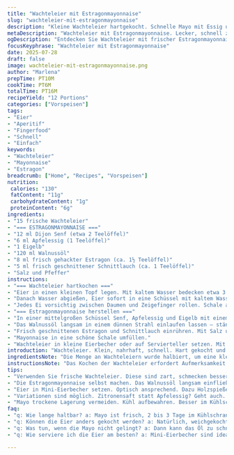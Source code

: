 ```yaml
---
title: "Wachteleier mit Estragonmayonnaise"
slug: "wachteleier-mit-estragonmayonnaise"
description: "Kleine Wachteleier hartgekocht. Schnelle Mayo mit Essig und frischem Estragon. Öl langsam eingearbeitet. Eier geschält, in Wasser warm gehalten. Serviert im Eierbecher. Zupfestrate Kräuter, Salz, Pfeffer passen dazu. Ersatz von Pflanzenöl durch Walnussöl. Essig ersetzt durch Apfelessig. Schnittlauch neu. Mengen reduziert für kleinere Portion. Kochen 6 Minuten, etwas länger als üblich. Abschrecken kontrolliert, Schale vorsichtig entfernt. Mayo sehr frisch, herb durch Apfelessig und Schnittlauch. Einfach, ohne Milch, Gluten, Nüsse nur im Öl. Kleines DIY Fingerfood. 12 Portionen für Aperitif, Buffets, einfach zu machen, keine komplizierten Schritte, schnelle Arbeit, ordentliche Mayo durch stetiges Rühren, Kräuter frisch gehackt."
metaDescription: "Wachteleier mit Estragonmayonnaise. Lecker, schnell zubereitet. Perfekt für den Aperitif oder Buffets."
ogDescription: "Entdecken Sie Wachteleier mit frischer Estragonmayonnaise. Einfach, schnell und ideal für Ihre nächste Feier."
focusKeyphrase: "Wachteleier mit Estragonmayonnaise"
date: 2025-07-28
draft: false
image: wachteleier-mit-estragonmayonnaise.png
author: "Marlena"
prepTime: PT10M
cookTime: PT6M
totalTime: PT16M
recipeYield: "12 Portions"
categories: ["Vorspeisen"]
tags:
- "Eier"
- "Aperitif"
- "Fingerfood"
- "Schnell"
- "Einfach"
keywords:
- "Wachteleier"
- "Mayonnaise"
- "Estragon"
breadcrumb: ["Home", "Recipes", "Vorspeisen"]
nutrition: 
 calories: "130"
 fatContent: "11g"
 carbohydrateContent: "1g"
 proteinContent: "6g"
ingredients:
- "15 frische Wachteleier"
- "=== ESTRAGONMAYONNAISE ==="
- "12 ml Dijon Senf (etwa 2 Teelöffel)"
- "6 ml Apfelessig (1 Teelöffel)"
- "1 Eigelb"
- "120 ml Walnussöl"
- "8 ml frisch gehackter Estragon (ca. 1½ Teelöffel)"
- "5 ml frisch geschnittener Schnittlauch (ca. 1 Teelöffel)"
- "Salz und Pfeffer"
instructions:
- "=== Wachteleier hartkochen ==="
- "Eier in einen kleinen Topf legen. Mit kaltem Wasser bedecken etwa 3 cm darüber. Auf mittlerer Stufe langsam zum Kochen bringen. Wenn erste Blasen aufsteigen, Hitze reduzieren und für 6 Minuten köcheln lassen."
- "Danach Wasser abgießen, Eier sofort in eine Schüssel mit kaltem Wasser geben. 4 Minuten abkühlen lassen, um das Kochen zu stoppen und leichteres Schälen zu ermöglichen."
- "Jedes Ei vorsichtig zwischen Daumen und Zeigefinger rollen. Schale an der dickeren Seite anfangen zu entfernen, bis ganz frei. Geschälte Eier im kalten Wasser aufbewahren bis zum Servieren."
- "=== Estragonmayonnaise herstellen ==="
- "In einer mittelgroßen Schüssel Senf, Apfelessig und Eigelb mit einem Schneebesen kräftig verrühren."
- "Das Walnussöl langsam in einem dünnen Strahl einlaufen lassen – ständig rühren, damit die Mischung emulgiert und cremig wird."
- "Frisch geschnittenen Estragon und Schnittlauch einrühren. Mit Salz und Pfeffer würzen."
- "Mayonnaise in eine schöne Schale umfüllen."
- "Wachteleier in kleine Eierbecher oder auf Servierteller setzen. Mit Holzspießen oder Zahnstochern neben der Mayonnaise servieren, damit jeder tunken kann."
introduction: "Wachteleier. Klein, nahrhaft, schnell. Hart gekocht und einfach zu schälen, wenn man sie kurz abschreckt. Dann die Mayo. Kein industrielles Zeug, sondern frisch und herb. Dijon für Schärfe, Apfelessig statt Estragonessig für milde Säure. Walnussöl für nussigen Geschmack. Nicht zu viel, nicht zu wenig. Essig wenig, Öl kontrolliert eingearbeitet. Kräuter nicht überdosieren. Estragon passt, aber Schnittlauch bringt Frische dazu. Perfekt zum Aperitif, Fingerfood, schnell ohne Aufwand, ohne Gluten, Milch oder Trockenfrüchte. Klein, ergiebig, klassisch. Serviert in Mini-Eierbechern, damit jeder was zum Greifen hat."
ingredientsNote: "Die Menge an Wachteleiern wurde halbiert, um eine kleinere Portion zu erhalten. Walnussöl bringt mehr Geschmack als neutrales Pflanzenöl, das erlaubt optisch und geschmacklich mehr Tiefe. Apfelessig statt Estragonessig, milder, harmonischer. Schnittlauch ergänzt die Estragonaromen, gibt eine gehaltvolle Frische. Die Kräutermenge wurde leicht reduziert, um die Öle und das Eigelb nicht zu übertönen. Senf unverändert, da Basis für die Mayo-Emulsion. Die Zutaten sind bewusst so gewählt, dass sie keine Allergene enthalten, außer Walnüsse – je nach Verträglichkeit. Die Mayonnaise ist durch das langsame Einrühren des Öls fluffig und stabil. Salz und Pfeffer zum Schluss, genau dosiert, damit die Kräuter gut zur Geltung kommen."
instructionsNote: "Das Kochen der Wachteleier erfordert Aufmerksamkeit: Sobald das Wasser blubbert, sofort die Hitze reduzieren und genau 6 Minuten garen. Nicht länger, sonst werden die Eier zu hart. Danach sofort ins Eiswasser – das macht das Schälen einfacher. Beim Schälen darauf achten, die Schale nicht zu tief zu lösen, um das Eiweiß nicht zu beschädigen. Für die Mayonnaise gilt: ÖL langsam zugeben, sonst kann die Emulsion gerinnen. Rühren nicht unterbrechen, gleichmäßige Geschwindigkeit, dann wird die Mayo cremig. Kräuter zuletzt dazu, kurz unterziehen, nicht mitmischen, sonst wird die Mayo zu grün und bitter. Servieren in sauberen Eierbechern, neben der Mayonnaise, damit das Dippen Spaß macht. Wenig Aufwand, dafür manuelle Präzision. Werkzeug: Schneebesen, kleine Schüssel, Eierkochtopf, Küchenhandtücher zum Abtrocknen."
tips:
- "Verwenden Sie frische Wachteleier. Diese sind zart, schmecken besser. Schalen sind dünn, weich. Nach 6 Minuten perfekt gekocht. Zu lange garen macht sie hart. Achten Sie auf die Zeit. Abkühlen im Eiswasser unbedingt machen. Schale geht dann leicht weg."
- "Die Estragonmayonnaise selbst machen. Das Walnussöl langsam einfließen lassen. So wird's cremig, nicht gerinnt. Dann Estragon und Schnittlauch dazu. Frisch ist wichtig. Darauf achten, dass die Kräuter nicht bitter werden. Zu viel rühren vermeiden."
- "Eier in Mini-Eierbecher setzen. Optisch ansprechend. Dazu Holzspieße oder Zahnstochern für die Mayo. Praktisch und macht Spaß. Jeder kann dippen. Ideal für Buffets oder Feiern. Fingerfood passt da super. Keine großen Teller nötig."
- "Variationen sind möglich. Zitronensaft statt Apfelessig? Geht auch. Oder vielleicht andere Kräuter? Petersilie, Basilikum? Inspiration suchen in der Küche. Experimentieren erlaubt. Geschmacklich viel erreichen. Wenig Aufwand, viel Genuss."
- "Mayo trockene Lagerung vermeiden. Kühl aufbewahren. Besser im Kühlschrank. Am besten frisch servieren. 2-3 Tage haltbar. Vor dem Servieren kurz umrühren. Möchten Sie frischen Geschmack? Dann wirklich frisch zubereiten."
faq:
- "q: Wie lange haltbar? a: Mayo ist frisch, 2 bis 3 Tage im Kühlschrank aufbewahren. Achten Sie auf die Zutaten. Walnüsse können Allergene sein. Eier keine lange Lagerung. Schnell verzehren."
- "q: Können die Eier anders gekocht werden? a: Natürlich, weichgekocht geht auch. 4 Minuten Garzeit. Dann schön weich. Für andere Vorlieben ideal. Je nach Geschmack anpassen. Hard-boiled liebt jeder nicht."
- "q: Was tun, wenn die Mayo nicht gelingt? a: Dann kann das Öl zu schnell eingeflossen sein. Langsam einarbeiten, immer rühren. Nicht unterbrechen. Vielleicht zu niedrige Hitze. Einfach ausprobieren bis es klappt."
- "q: Wie serviere ich die Eier am besten? a: Mini-Eierbecher sind ideal. Oder kleine Schlössli. Auch auf Platten ruhen lassen. Holzspieße oder Zahnstochern zuhauen. Macht Spaß. Jeder greift sich was."

---
```

